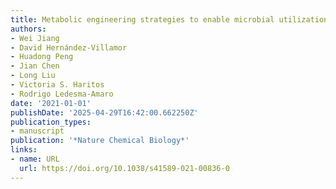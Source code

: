 ```yaml
---
title: Metabolic engineering strategies to enable microbial utilization of C1 feedstocks
authors:
- Wei Jiang
- David Hernández-Villamor
- Huadong Peng
- Jian Chen
- Long Liu
- Victoria S. Haritos
- Rodrigo Ledesma‐Amaro
date: '2021-01-01'
publishDate: '2025-04-29T16:42:00.662250Z'
publication_types:
- manuscript
publication: '*Nature Chemical Biology*'
links:
- name: URL
  url: https://doi.org/10.1038/s41589-021-00836-0
---
```

